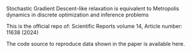 Stochastic Gradient Descent-like relaxation is equivalent to Metropolis dynamics in discrete optimization and inference problems

This is the official repo of: Scientific Reports volume 14, Article number: 11638 (2024) 

The code source to reproduce data shown in the paper is available here.
